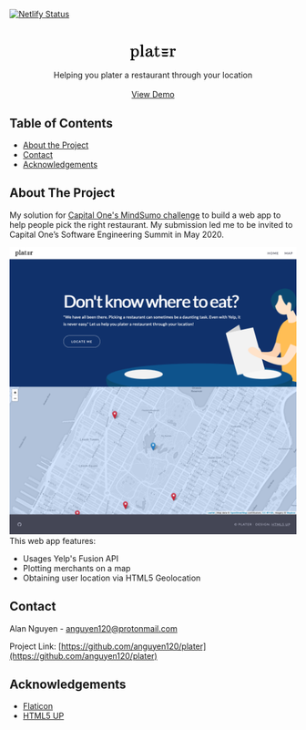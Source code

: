 <!-- PROJECT SHIELDS -->
<!--
*** I'm using markdown "reference style" links for readability.
*** Reference links are enclosed in brackets [ ] instead of parentheses ( ).
*** See the bottom of this document for the declaration of the reference variables
*** for contributors-url, forks-url, etc. This is an optional, concise syntax you may use.
*** https://www.markdownguide.org/basic-syntax/#reference-style-links
-->
[![Netlify Status](https://api.netlify.com/api/v1/badges/6f0e75e5-460d-41f7-a4fa-81ef8b220b37/deploy-status)](https://app.netlify.com/sites/p1ater/deploys)


<!-- PROJECT LOGO -->
<br />
<p align="center">
  <a href="https://github.com/anguyen120/plater">
    <img src="images/logo.png" alt="Logo" width="80" height="auto">
  </a>

  <p align="center">
    Helping you plater a restaurant through your location
    <br />
    <br />
    <a href="https://p1ater.netlify.com/">View Demo</a>
  </p>
</p>


<!-- TABLE OF CONTENTS -->
## Table of Contents

* [About the Project](#about-the-project)
* [Contact](#contact)
* [Acknowledgements](#acknowledgements)


<!-- ABOUT THE PROJECT -->
## About The Project

My solution for [Capital One's MindSumo challenge](https://www.mindsumo.com/contests/d052bcf8-4580-4922-95ef-a9f6ceaf0f10) to build a web app to help people pick the right restaurant. My submission led me to be invited to Capital One’s Software Engineering Summit in May 2020.

[![Product Name Screen Shot][product-screenshot]](https://p1ater.netlify.com/)
This web app features:
 - Usages Yelp's Fusion API
 - Plotting merchants on a map
 - Obtaining user location via HTML5 Geolocation


<!-- CONTACT -->
## Contact

Alan Nguyen - anguyen120@protonmail.com

Project Link: [https://github.com/anguyen120/plater](https://github.com/anguyen120/plater)


<!-- ACKNOWLEDGEMENTS -->
## Acknowledgements

* [Flaticon](https://www.flaticon.com/authors/freepik)
* [HTML5 UP](https://html5up.net/)


<!-- MARKDOWN LINKS & IMAGES -->
<!-- https://www.markdownguide.org/basic-syntax/#reference-style-links -->
[product-screenshot]: images/product.png

